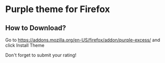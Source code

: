 # Purple theme for Firefox
## How to Download?
Go to https://addons.mozilla.org/en-US/firefox/addon/purple-excess/ and click Install Theme

Don't forget to submit your rating!
